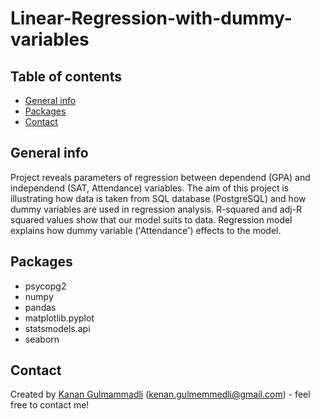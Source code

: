 # Linear-Regression-with-dummy-variables

## Table of contents
* [General info](#general-info)
* [Packages](#technologies)
* [Contact](#contact)

## General info
Project reveals parameters of regression between dependend (GPA) and independend (SAT, Attendance) variables. The aim of this project is illustrating how data is taken from SQL database (PostgreSQL) and how dummy variables are used in regression analysis. R-squared and adj-R squared values show that our model suits to data. Regression model explains how dummy variable ('Attendance') effects to the model.

## Packages
* psycopg2
* numpy
* pandas
* matplotlib.pyplot
* statsmodels.api
* seaborn


## Contact
Created by [Kanan Gulmammadli](kenan.gulmemmedli@gmail.com) (kenan.gulmemmedli@gmail.com)  - feel free to contact me!
